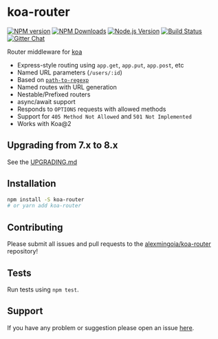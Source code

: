 # koa-router

[![NPM version](https://img.shields.io/npm/v/koa-router.svg?style=flat)](https://npmjs.org/package/koa-router)
[![NPM Downloads](https://img.shields.io/npm/dm/koa-router.svg?style=flat)](https://npmjs.org/package/koa-router)
[![Node.js Version](https://img.shields.io/node/v/koa-router.svg?style=flat)](http://nodejs.org/download/)
[![Build Status](https://img.shields.io/travis/alexmingoia/koa-router.svg?style=flat)](http://travis-ci.org/alexmingoia/koa-router)
[![Gitter Chat](https://img.shields.io/badge/gitter-join%20chat-1dce73.svg?style=flat)](https://gitter.im/alexmingoia/koa-router/)

Router middleware for [koa](https://github.com/koajs/koa)

* Express-style routing using `app.get`, `app.put`, `app.post`, etc
* Named URL parameters (`/users/:id`)
* Based on [`path-to-regexp`](https://github.com/pillarjs/path-to-regexp)
* Named routes with URL generation
* Nestable/Prefixed routers
* async/await support
* Responds to `OPTIONS` requests with allowed methods
* Support for `405 Method Not Allowed` and `501 Not Implemented`
* Works with Koa@2

## Upgrading from 7.x to 8.x

See the [UPGRADING.md](./UPGRADING.md)

## Installation

```sh
npm install -S koa-router
# or yarn add koa-router
```

## Contributing

Please submit all issues and pull requests to the [alexmingoia/koa-router](http://github.com/alexmingoia/koa-router) repository!

## Tests

Run tests using `npm test`.

## Support

If you have any problem or suggestion please open an issue [here](https://github.com/alexmingoia/koa-router/issues).
